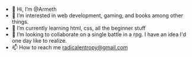 - 👋 Hi, I’m @Armeth
- 👀 I’m interested in web development, gaming, and books among other things.
- 🌱 I’m currently learning html, css, all the beginner stuff
- 💞️ I’m looking to collaborate on a single battle in a rpg. I have an idea I'd one day like to realize.
- 📫 How to reach me radicalentropy@gmail.com

<!---
Armeth/Armeth is a ✨ special ✨ repository because its `README.md` (this file) appears on your GitHub profile.
You can click the Preview link to take a look at your changes.
--->

